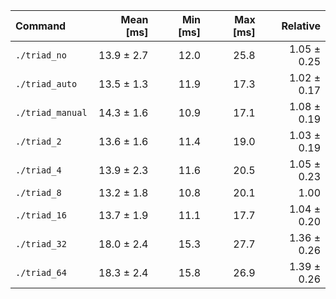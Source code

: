 | Command | Mean [ms] | Min [ms] | Max [ms] | Relative |
|:---|---:|---:|---:|---:|
| `./triad_no` | 13.9 ± 2.7 | 12.0 | 25.8 | 1.05 ± 0.25 |
| `./triad_auto` | 13.5 ± 1.3 | 11.9 | 17.3 | 1.02 ± 0.17 |
| `./triad_manual` | 14.3 ± 1.6 | 10.9 | 17.1 | 1.08 ± 0.19 |
| `./triad_2` | 13.6 ± 1.6 | 11.4 | 19.0 | 1.03 ± 0.19 |
| `./triad_4` | 13.9 ± 2.3 | 11.6 | 20.5 | 1.05 ± 0.23 |
| `./triad_8` | 13.2 ± 1.8 | 10.8 | 20.1 | 1.00 |
| `./triad_16` | 13.7 ± 1.9 | 11.1 | 17.7 | 1.04 ± 0.20 |
| `./triad_32` | 18.0 ± 2.4 | 15.3 | 27.7 | 1.36 ± 0.26 |
| `./triad_64` | 18.3 ± 2.4 | 15.8 | 26.9 | 1.39 ± 0.26 |
